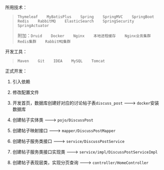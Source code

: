 所用技术：

> `Thymeleaf    MyBatisPlus    Spring    SpringMVC    SpringBoot    Redis    RabbitMQ    ElasticSearch    SpringSecurity    SpringActuator`
>
> 附加：`Druid    Docker    Nginx    本地进程缓存    Nginx业务集群    Redis集群    RabbitMQ集群`

开发工具：

> `Maven    Git    IDEA    MySQL    Tomcat`

正式开发：

1. 引入依赖
2. 修改配置文件
3. 开发首页，数据库创建好对应的讨论帖子表`discuss_post` ---> `docker`安装数据库
4. 创建帖子实体类 ---> `pojo/DiscussPost`
5. 创建帖子映射接口 ---> `mapper/DiscussPostMapper`
6. 创建帖子服务类接口 ---> `service/DiscussPostService`

7. 创建帖子服务类接口实现类 ---> `service/impl/DiscussPostServiceImpl`
8. 创建帖子表现层类，实现分页查询 ---> `controller/HomeController`